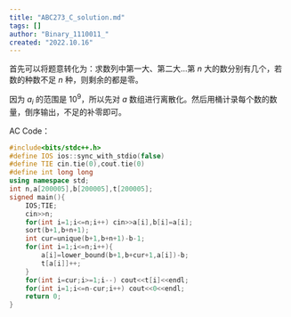 ```yaml
---
title: "ABC273_C_solution.md"
tags: []
author: "Binary_1110011_"
created: "2022.10.16"
---
```


首先可以将题意转化为：求数列中第一大、第二大...第 $n$ 大的数分别有几个，若数的种数不足 $n$ 种，则剩余的都是零。

因为 $a_i$ 的范围是 $10^9$，所以先对 $a$ 数组进行离散化。然后用桶计录每个数的数量，倒序输出，不足的补零即可。

AC Code：

```c++
#include<bits/stdc++.h>
#define IOS ios::sync_with_stdio(false)
#define TIE cin.tie(0),cout.tie(0) 
#define int long long
using namespace std;
int n,a[200005],b[200005],t[200005];
signed main(){
	IOS;TIE;
	cin>>n;
	for(int i=1;i<=n;i++) cin>>a[i],b[i]=a[i];
	sort(b+1,b+n+1);
	int cur=unique(b+1,b+n+1)-b-1;
	for(int i=1;i<=n;i++){
		a[i]=lower_bound(b+1,b+cur+1,a[i])-b;
		t[a[i]]++;
	}
	for(int i=cur;i>=1;i--) cout<<t[i]<<endl;
	for(int i=1;i<=n-cur;i++) cout<<0<<endl;
	return 0;
} 
```


